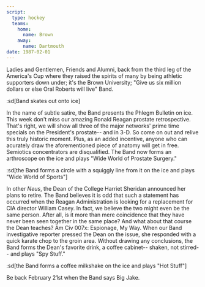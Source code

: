 ```yaml
---
script:
  type: hockey
  teams:
    home:
      name: Brown
    away:
      name: Dartmouth
date: 1987-02-01
---
```


Ladies and Gentlemen, Friends and Alumni, back from the third leg of the America's Cup where they raised the spirits of many by being athletic supporters down under; it's the Brown University; "Give us six million dollars or else Oral Roberts will live" Band.

:sd[Band skates out onto ice]

In the name of subtle satire, the Band presents the Phlegm Bulletin on ice. This week don't miss our amazing Ronald Reagan prostate retrospective. That's right, we will show all three of the major networks' prime time specials on the President's prostate-- and in 3-D. So come on out and relive this truly historic moment. Plus, as an added incentive, anyone who can acurately draw the aforementioned piece of anatomy will get in free. Semiotics concentrators are disqualified. The Band now forms an arthroscope on the ice and plays "Wide World of Prostate Surgery."

:sd[the Band forms a circle with a squiggly line from it on the ice and plays "Wide World of Sports"]

In other _Neus_, the Dean of the College Harriet Sheridan announced her plans to retire. The Band believes it is odd that such a statement has occurred when the Reagan Administration is looking for a replacement for CIA director William Casey. In fact, we believe the two might even be the same person. After all, is it more than mere coincidence that they have never been seen together in the same place? And what about that course the Dean teaches? Am Civ 007x: Espionage, My Way. When our Band investigative reporter pressed the Dean on the issue, she responded with a quick karate chop to the groin area. Without drawing any conclusions, the Band forms the Dean's favorite drink, a coffee cabinet-- shaken, not stirred-- and plays "Spy Stuff."

:sd[the Band forms a coffee milkshake on the ice and plays "Hot Stuff"]

Be back February 21st when the Band says Big Jake.
